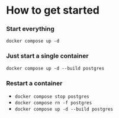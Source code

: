 # How to get started

### Start everything
`docker compose up -d`

### Just start a single container
`docker compose up -d --build postgres`

### Restart a container
- `docker compose stop postgres`
- `docker compose rn -f postgres`
- `docker compose up -d --build postgres`
